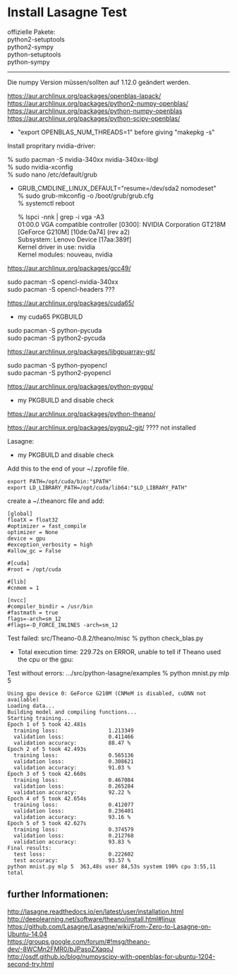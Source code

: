 # Install Lasagne Test    


offizielle Pakete:  
python2-setuptools  
python2-sympy  
python-setuptools  
python-sympy  
 

----------------------------
Die numpy Version müssen/sollten auf 1.12.0 geändert werden.    

https://aur.archlinux.org/packages/openblas-lapack/    
https://aur.archlinux.org/packages/python2-numpy-openblas/  
https://aur.archlinux.org/packages/python-numpy-openblas  
https://aur.archlinux.org/packages/python-scipy-openblas/  
* "export OPENBLAS_NUM_THREADS=1" before giving "makepkg -s"  


Install propritary nvidia-driver:  

% sudo pacman -S nvidia-340xx nvidia-340xx-libgl      
% sudo nvidia-xconfig  
% sudo nano /etc/default/grub   
* GRUB_CMDLINE_LINUX_DEFAULT="resume=/dev/sda2 nomodeset"    
% sudo grub-mkconfig -o /boot/grub/grub.cfg  
% systemctl reboot    
  
    % lspci -nnk | grep -i vga -A3  
    01:00.0 VGA compatible controller [0300]: NVIDIA Corporation GT218M [GeForce G210M] [10de:0a74] (rev a2)  
	Subsystem: Lenovo Device [17aa:389f]  
	Kernel driver in use: nvidia  
	Kernel modules: nouveau, nvidia    


https://aur.archlinux.org/packages/gcc49/  

sudo pacman -S opencl-nvidia-340xx  
sudo pacman -S opencl-headers  ???   
 
https://aur.archlinux.org/packages/cuda65/  
* my cuda65 PKGBUILD    
  
sudo pacman -S python-pycuda    
sudo pacman -S python2-pycuda    
  
https://aur.archlinux.org/packages/libgpuarray-git/      
  
sudo pacman -S python-pyopencl  
sudo pacman -S python2-pyopencl  
  
https://aur.archlinux.org/packages/python-pygpu/  
* my PKGBUILD and disable check   
  
https://aur.archlinux.org/packages/python-theano/  

https://aur.archlinux.org/packages/pygpu2-git/  ???? not installed  

Lasagne:  
* my PKGBUILD and disable check  
      

 
   


  

Add this to the end of your ~/.zprofile file.    

    export PATH=/opt/cuda/bin:"$PATH"  
    export LD_LIBRARY_PATH=/opt/cuda/lib64:"$LD_LIBRARY_PATH"  

create a ~/.theanorc file and add:  
  
    [global]  
    floatX = float32  
    #optimizer = fast_compile  
    optimizer = None  
    device = gpu  
    #exception_verbosity = high  
    #allow_gc = False  
  
    #[cuda]  
    #root = /opt/cuda  
     
    #[lib]  
    #cnmem = 1  
  
    [nvcc]  
    #compiler_bindir = /usr/bin  
    #fastmath = true  
    flags=-arch=sm_12  
    #flags=-D_FORCE_INLINES -arch=sm_12

  
  
    

Test failed: src/Theano-0.8.2/theano/misc % python check_blas.py   
* Total execution time: 229.72s on ERROR, unable to tell if Theano used the cpu or the gpu:  




Test without errors: .../src/python-lasagne/examples % python mnist.py mlp 5  

    Using gpu device 0: GeForce G210M (CNMeM is disabled, cuDNN not available)  
    Loading data...  
    Building model and compiling functions...  
    Starting training...  
    Epoch 1 of 5 took 42.481s  
      training loss:                1.213349  
      validation loss:              0.411466  
      validation accuracy:          88.47 %  
    Epoch 2 of 5 took 42.493s  
      training loss:                0.565136  
      validation loss:              0.308621  
      validation accuracy:          91.03 %  
    Epoch 3 of 5 took 42.660s  
      training loss:                0.467084  
      validation loss:              0.265284  
      validation accuracy:          92.22 %  
    Epoch 4 of 5 took 42.654s  
      training loss:                0.412077  
      validation loss:              0.236401   
      validation accuracy:          93.16 %   
    Epoch 5 of 5 took 42.627s  
      training loss:                0.374579  
      validation loss:              0.212768  
      validation accuracy:          93.83 %  
    Final results:    
      test loss:                    0.222602    
      test accuracy:                93.57 %    
    python mnist.py mlp 5  363,48s user 84,53s system 190% cpu 3:55,11 total    







  

further Informationen:  
---------------------------------------------------------  
http://lasagne.readthedocs.io/en/latest/user/installation.html  
http://deeplearning.net/software/theano/install.html#linux  
https://github.com/Lasagne/Lasagne/wiki/From-Zero-to-Lasagne-on-Ubuntu-14.04  
https://groups.google.com/forum/#!msg/theano-dev/-8WCMn2FMR0/bJPasoZXaqoJ  
http://osdf.github.io/blog/numpyscipy-with-openblas-for-ubuntu-1204-second-try.html  



